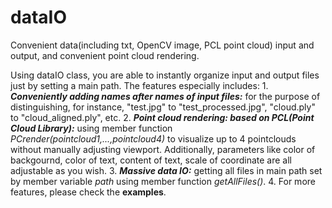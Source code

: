 # dataIO
Convenient data(including txt, OpenCV image, PCL point cloud) input and output, and convenient point cloud rendering.

Using dataIO class, you are able to instantly organize input and output files just by setting a main path. 
The features especially includes:
    1. ***Conveniently adding names after names of input files:*** for the purpose of distinguishing, for instance, "test.jpg" to "test_processed.jpg", "cloud.ply" to "cloud_aligned.ply", etc.
    2. ***Point cloud rendering: based on PCL(Point Cloud Library):*** using member function *PCrender(pointcloud1,...,pointcloud4)* to visualize up to 4 pointclouds without manually adjusting viewport. Additionally, parameters like color of backgournd, color of text, content of text, scale of coordinate are all adjustable as you wish.
    3. ***Massive data IO:*** getting all files in main path set by member variable *path* using member function *getAllFiles()*.
    4. For more features, please check the **examples**.
